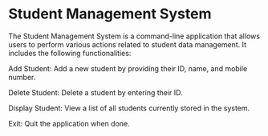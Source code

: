 # Student Management System

The Student Management System is a command-line application that allows users to perform various actions related to student data management. It includes the following functionalities:

Add Student: Add a new student by providing their ID, name, and mobile number.

Delete Student: Delete a student by entering their ID.

Display Student: View a list of all students currently stored in the system.

Exit: Quit the application when done.
